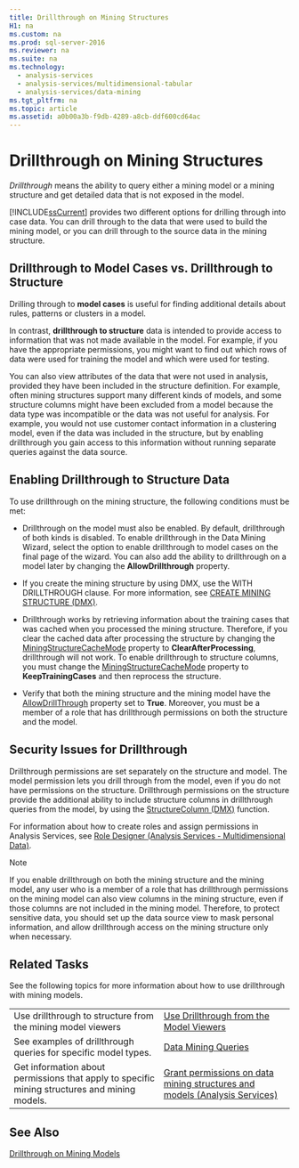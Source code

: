 ```yaml
---
title: Drillthrough on Mining Structures
H1: na
ms.custom: na
ms.prod: sql-server-2016
ms.reviewer: na
ms.suite: na
ms.technology: 
  - analysis-services
  - analysis-services/multidimensional-tabular
  - analysis-services/data-mining
ms.tgt_pltfrm: na
ms.topic: article
ms.assetid: a0b00a3b-f9db-4289-a8cb-ddf600cd64ac
---
```

# Drillthrough on Mining Structures
  *Drillthrough* means the ability to query either a mining model or a mining structure and get detailed data that is not exposed in the model.  
  
 [!INCLUDE[ssCurrent](../../Token/Other/ssCurrent_md.md)] provides two different options for drilling through into case data. You can drill through to the data that were used to build the mining model, or you can drill through to the source data in the mining structure.  
  
## Drillthrough to Model Cases vs. Drillthrough to Structure  
 Drilling through to **model cases** is useful for finding additional details about rules, patterns or clusters in a model.  
  
 In contrast, **drillthrough to structure** data is intended to provide access to information that was not made available in the model. For example, if you have the appropriate permissions, you might want to find out which rows of data were used for training the model and which were used for testing.  
  
 You can also view attributes of the data that were not used in analysis, provided they have been included in the structure definition. For example, often mining structures support many different kinds of models, and some structure columns might have been excluded from a model because the data type was incompatible or the data was not useful for analysis. For example, you would not use customer contact information in a clustering model, even if the data was included in the structure, but by enabling drillthrough you gain access to this information without running separate queries against the data source.  
  
## Enabling Drillthrough to Structure Data  
 To use drillthrough on the mining structure, the following conditions must be met:  
  
-   Drillthrough on the model must also be enabled. By default, drillthrough of both kinds is disabled. To enable drillthrough in the Data Mining Wizard, select the option to enable drillthrough to model cases on the final page of the wizard. You can also add the ability to drillthrough on a model later by changing the **AllowDrillthrough** property.  
  
-   If you create the mining structure by using DMX, use the WITH DRILLTHROUGH clause. For more information, see [CREATE MINING STRUCTURE &#40;DMX&#41;](../Topic/CREATE%20MINING%20STRUCTURE%20\(DMX\).md).  
  
-   Drillthrough works by retrieving information about the training cases that was cached when you processed the mining structure. Therefore, if you clear the cached data after processing the structure by changing the [MiningStructureCacheMode](assetId:///T:Microsoft.AnalysisServices.MiningStructureCacheMode) property to **ClearAfterProcessing**, drillthrough will not work. To enable drillthrough to structure columns, you must change the [MiningStructureCacheMode](assetId:///T:Microsoft.AnalysisServices.MiningStructureCacheMode) property to **KeepTrainingCases** and then reprocess the structure.  
  
-   Verify that both the mining structure and the mining model have the [AllowDrillThrough](../Topic/AllowDrillThrough%20Element%20\(ASSL\).md) property set to **True**. Moreover, you must be a member of a role that has drillthrough permissions on both the structure and the model.  
  
## Security Issues for Drillthrough  
 Drillthrough permissions are set separately on the structure and model. The model permission lets you drill through from the model, even if you do not have permissions on the structure. Drillthrough permissions on the structure provide the additional ability to include structure columns in drillthrough queries from the model, by using the [StructureColumn &#40;DMX&#41;](../Topic/StructureColumn%20\(DMX\).md) function.  
  
 For information about how to create roles and assign permissions in Analysis Services, see [Role Designer &#40;Analysis Services - Multidimensional Data&#41;](../Topic/Role%20Designer%20\(Analysis%20Services%20-%20Multidimensional%20Data\).md).  
  
> [!NOTE]  
>  If you enable drillthrough on both the mining structure and the mining model, any user who is a member of a role that has drillthrough permissions on the mining model can also view columns in the mining structure, even if those columns are not included in the mining model. Therefore, to protect sensitive data, you should set up the data source view to mask personal information, and allow drillthrough access on the mining structure only when necessary.  
  
## Related Tasks  
 See the following topics for more information about how to use drillthrough with mining models.  
  
|||  
|-|-|  
|Use drillthrough to structure from the mining model viewers|[Use Drillthrough from the Model Viewers](../../Topics/TopicNameNotContainA/Use-Drillthrough-from-the-Model-Viewers.md)|  
|See examples of drillthrough queries for specific model types.|[Data Mining Queries](../../Topics/TopicNameNotContainA/Data-Mining-Queries.md)|  
|Get information about permissions that apply to specific mining structures and mining models.|[Grant permissions on data mining structures and models &#40;Analysis Services&#41;](../../Topics/TopicNameNotContainA/Grant-permissions-on-data-mining-structures-and-models--Analysis-Services-.md)|  
  
## See Also  
 [Drillthrough on Mining Models](../../Topics/TopicNameNotContainA/Drillthrough-on-Mining-Models.md)  
  
  